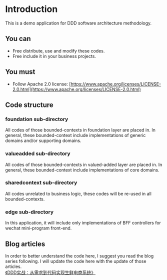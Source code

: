 # Introduction

This is a demo application for DDD software architecture methodology.

## You can

* Free distribute, use and modify these codes.
* Free include it in your business projects.

## You must

* Follow Apache 2.0 license: [https://www.apache.org/licenses/LICENSE-2.0.html](https://www.apache.org/licenses/LICENSE-2.0.html)

## Code structure

### foundation sub-directory

All codes of those bounded-contexts in foundation layer are placed in. 
In general, these bounded-context include implementations of generic domains and/or supporting domains.

### valueadded sub-directory

All codes of those bounded-contexts in valued-added layer are placed in.
In general, these bounded-context include implementations of core domains.

### sharedcontext sub-directory

All codes unrelated to business logic, these codes will be re-used in all bounded-contexts.

### edge sub-directory

In this application, it will include only implementations of BFF controllers for wechat mini-program front-end.

## Blog articles

In order to better understand the code here, I suggest you read the blog series following. I will update the code here with the update of those articles. <br/>
[《DDD实战：从需求到代码实现生鲜电商系统》](https://www.infoq.cn/u/beautautumn)